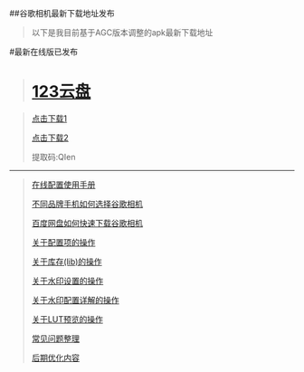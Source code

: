 ##谷歌相机最新下载地址发布
> 以下是我目前基于AGC版本调整的apk最新下载地址

<!--
> 百度链接

# [百度网盘](https://pan.baidu.com/s/1n39Z7bRpeArDuEAFFDpXcQ)
> [点击下载](https://pan.baidu.com/s/1n39Z7bRpeArDuEAFFDpXcQ)<br />
> 提取码:8k22

> 二维码

![二维码](https://s11.ax1x.com/2024/01/05/pix1cjJ.png)

-->
#最新在线版已发布
># [123云盘](https://www.123pan.com/s/B7cjVv-fHtPv.html)

> [点击下载1](https://www.123pan.com/s/B7cjVv-fHtPv.html)
> 
> [点击下载2](outs://www.123pan.com/s/B7cjVv-fHtPv.html)
> 
> 提取码:QIen
> 
----
> [在线配置使用手册](./details.html?md=gcam101) 
> 
> [不同品牌手机如何选择谷歌相机](./details.html?md=gcam001) 
> 
> [百度网盘如何快速下载谷歌相机](./details.html?md=gcam002) 
> 
> [关于配置项的操作](./details.html?md=gcam003) 
>
> [关于库存(lib)的操作](./details.html?md=gcam004) 
>
> [关于水印设置的操作](./details.html?md=gcam005) 
>
> [关于水印配置详解的操作](./details.html?md=gcam006) 
>
> [关于LUT预览的操作](./details.html?md=gcam007) 
>
> [常见问题整理](./details.html?md=gcam900) 
>
> [后期优化内容](./details.html?md=gcam800) 
>

